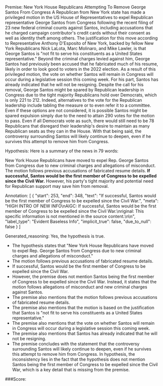 
Premise:
New York House Republicans Attempting To Remove George Santos From Congress
A Republican from New York state has made a privileged motion in the US House of Representatives to expel Republican representative George Santos from Congress following the recent filing of 23 new federal criminal counts against Santos, including accusations that he charged campaign contributor's credit cards without their consent as well as identity theft among others.
The justification for this move according to Representative Anthony D'Esposito of New York, backed by fellow New York Republicans Nick LaLota, Marc Molinaro, and Mike Lawler, is that George Santos is "not fit to serve his constituents as a United States representative." Beyond the criminal charges levied against him, George Santos had previously been accused that he fabricated much of his resume, likely in order to look good to voters in the 2022 election. As a result of this privileged motion, the vote on whether Santos will remain in Congress will occur during a legislative session this coming week. For his part, Santos has already indicated that he will not be resigning.
Despite the call for his removal, George Santos might be spared by Republican leadership in Congress due to the tight majority Republicans hold over Democrats, which is only 221 to 212. Indeed, alternatives to the vote for the Republican leadership include tabling the measure or to even refer it to a committee. Even if these options are not considered, it is possible Santos might be spared expulsion simply due to the need to attain 290 votes for the motion to pass. Even if all Democrats vote as such, there would still need to be 78 Republicans that disregard their leadership's desire to maintain as many Republican seats as they can in the House. With that being said, the controversy surrounding Santos will likely continue to deepen, even if he survives this attempt to remove him from Congress.

Hypothesis:
Here is a summary of the news in 79 words:

New York House Republicans have moved to expel Rep. George Santos from Congress due to new criminal charges and allegations of misconduct. The motion follows previous accusations of fabricated resume details. **If successful, Santos would be the first member of Congress to be expelled since the Civil War.** However, his party's tight majority and potential need for Republican support may save him from removal.

Annotation:
[
  {
    "start": 253,
    "end": 348,
    "text": "If successful, Santos would be the first member of Congress to be expelled since the Civil War.",
    "meta": "HIGH INTRO OF NEW INFO\nAIGC: If successful, Santos would be the first member of Congress to be expelled since the Civil War.\nriginal: This specific information is not mentioned in the source content.\n\n",
    "label_type": "Evident Baseless Info",
    "implicit_true": false,
    "due_to_null": false
  }
]

Generated_reasoning:
Yes, the hypothesis is true. 
- The hypothesis states that "New York House Republicans have moved to expel Rep. George Santos from Congress due to new criminal charges and allegations of misconduct." 
- The motion follows previous accusations of fabricated resume details. 
- If successful, Santos would be the first member of Congress to be expelled since the Civil War. 
- However, the premise does not mention Santos being the first member of Congress to be expelled since the Civil War. Instead, it states that the motion follows allegations of misconduct and new criminal charges against Santos. 
- The premise also mentions that the motion follows previous accusations of fabricated resume details. 
- The premise also mentions that the motion is based on the justification that Santos is "not fit to serve his constituents as a United States representative." 
- The premise also mentions that the vote on whether Santos will remain in Congress will occur during a legislative session this coming week. 
- The premise also mentions that Santos has already indicated that he will not be resigning. 
- The premise concludes with the statement that the controversy surrounding Santos will likely continue to deepen, even if he survives this attempt to remove him from Congress. In hypothesis, the inconsistency lies in the fact that the hypothesis does not mention Santos being the first member of Congress to be expelled since the Civil War, which is a key detail that is missing from the premise.

###Score:
